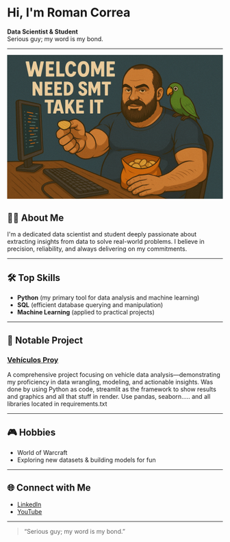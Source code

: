 # Hi, I'm Roman Correa

**Data Scientist & Student**  
Serious guy; my word is my bond.

---
![Welcome, Need SMT Take It](asd.png)


## 🧑‍💻 About Me

I'm a dedicated data scientist and student deeply passionate about extracting insights from data to solve real-world problems. I believe in precision, reliability, and always delivering on my commitments.

---

## 🛠️ Top Skills

- **Python** (my primary tool for data analysis and machine learning)
- **SQL** (efficient database querying and manipulation)
- **Machine Learning** (applied to practical projects)

---

## 🚀 Notable Project

### [Vehículos Proy](https://github.com/roman-correa/vehiculos_proy)
A comprehensive project focusing on vehicle data analysis—demonstrating my proficiency in data wrangling, modeling, and actionable insights. Was done by using Python as code, streamlit as the framework to show results and graphics and all that stuff in render.
Use pandas, seaborn..... and all libraries located in requirements.txt

---

## 🎮 Hobbies

- World of Warcraft
- Exploring new datasets & building models for fun

---

## 🌐 Connect with Me

- [LinkedIn](https://www.linkedin.com/in/bigcelph/)
- [YouTube](https://www.youtube.com/channel/UCDmz9t06U--FOe4jvE6pEEw)

---

> “Serious guy; my word is my bond.”

